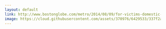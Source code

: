 ```yaml
---
layout: default
link: http://www.bostonglobe.com/metro/2014/08/09/for-victims-domestic-violence-each-day-carries-danger/3NBK4TZqLMWq0vLWYXAl6H/story.html
image: https://cloud.githubusercontent.com/assets/370976/6429533/337f2aae-bfa6-11e4-8156-5529f2f6fef5.jpg
---
```

